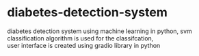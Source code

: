 # diabetes-detection-system
diabetes detection system using machine learning in python, 
svm classification algorithm is used for the classifcation,  
user interface is created using gradio library in python

